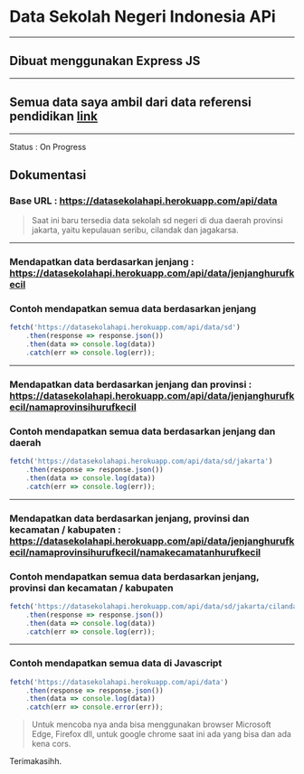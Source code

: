 # Data Sekolah Negeri Indonesia APi 
---

Dibuat menggunakan Express JS
---
---
## Semua data saya ambil dari data referensi pendidikan [link](https://referensi.data.kemdikbud.go.id/)
---
Status : On Progress

## Dokumentasi

### Base URL : https://datasekolahapi.herokuapp.com/api/data
> Saat ini baru tersedia data sekolah sd negeri di dua daerah provinsi jakarta, yaitu kepulauan seribu, cilandak dan jagakarsa.
---

### Mendapatkan data berdasarkan jenjang : https://datasekolahapi.herokuapp.com/api/data/jenjanghurufkecil

### Contoh mendapatkan semua data berdasarkan jenjang
```Javascript
fetch('https://datasekolahapi.herokuapp.com/api/data/sd')
    .then(response => response.json())
    .then(data => console.log(data))
    .catch(err => console.log(err));
```
---
### Mendapatkan data berdasarkan jenjang dan provinsi : https://datasekolahapi.herokuapp.com/api/data/jenjanghurufkecil/namaprovinsihurufkecil

### Contoh mendapatkan semua data berdasarkan jenjang dan daerah
```Javascript
fetch('https://datasekolahapi.herokuapp.com/api/data/sd/jakarta')
    .then(response => response.json())
    .then(data => console.log(data))
    .catch(err => console.log(err));
```
---
### Mendapatkan data berdasarkan jenjang, provinsi dan kecamatan / kabupaten : https://datasekolahapi.herokuapp.com/api/data/jenjanghurufkecil/namaprovinsihurufkecil/namakecamatanhurufkecil

### Contoh mendapatkan semua data berdasarkan jenjang, provinsi dan kecamatan / kabupaten
```Javascript
fetch('https://datasekolahapi.herokuapp.com/api/data/sd/jakarta/cilandak')
    .then(response => response.json())
    .then(data => console.log(data))
    .catch(err => console.log(err));
```
---
### Contoh mendapatkan semua data di Javascript
```Javascript
fetch('https://datasekolahapi.herokuapp.com/api/data')
    .then(response => response.json())
    .then(data => console.log(data))
    .catch(err => console.error(err));
```
> Untuk mencoba nya anda bisa menggunakan browser Microsoft Edge, Firefox dll, untuk google chrome saat ini ada yang bisa dan ada kena cors.

Terimakasihh.
